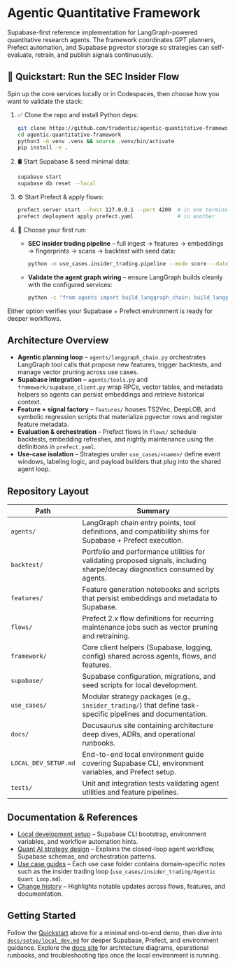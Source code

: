# Agentic Quantitative Framework

Supabase-first reference implementation for LangGraph-powered quantitative research agents. The framework coordinates GPT planners, Prefect automation, and Supabase pgvector storage so strategies can self-evaluate, retrain, and publish signals continuously.

## 🧪 Quickstart: Run the SEC Insider Flow

Spin up the core services locally or in Codespaces, then choose how you want to validate the stack:

1. ✅ Clone the repo and install Python deps:
   ```bash
   git clone https://github.com/tradentic/agentic-quantitative-framework.git
   cd agentic-quantitative-framework
   python3 -m venv .venv && source .venv/bin/activate
   pip install -e .
   ```

2. 🛢 Start Supabase & seed minimal data:

   ```bash
   supabase start
   supabase db reset --local
   ```

3. ⚙️ Start Prefect & apply flows:

   ```bash
   prefect server start --host 127.0.0.1 --port 4200  # in one terminal
   prefect deployment apply prefect.yaml              # in another
   ```

4. 🚀 Choose your first run:

   - **SEC insider trading pipeline** – full ingest → features → embeddings → fingerprints → scans → backtest with seed data:

     ```bash
     python -m use_cases.insider_trading.pipeline --mode score --date 2024-12-31 --symbol ACME --mock
     ```

   - **Validate the agent graph wiring** – ensure LangGraph builds cleanly with the configured services:

     ```bash
     python -c "from agents import build_langgraph_chain; build_langgraph_chain()"
     ```

Either option verifies your Supabase + Prefect environment is ready for deeper workflows.

## Architecture Overview

- **Agentic planning loop** – `agents/langgraph_chain.py` orchestrates LangGraph tool calls that propose new features, trigger backtests, and manage vector pruning across use cases.
- **Supabase integration** – `agents/tools.py` and `framework/supabase_client.py` wrap RPCs, vector tables, and metadata helpers so agents can persist embeddings and retrieve historical context.
- **Feature + signal factory** – `features/` houses TS2Vec, DeepLOB, and symbolic regression scripts that materialize pgvector rows and register feature metadata.
- **Evaluation & orchestration** – Prefect flows in `flows/` schedule backtests, embedding refreshes, and nightly maintenance using the definitions in `prefect.yaml`.
- **Use-case isolation** – Strategies under `use_cases/<name>/` define event windows, labeling logic, and payload builders that plug into the shared agent loop.

## Repository Layout

| Path | Summary |
| --- | --- |
| `agents/` | LangGraph chain entry points, tool definitions, and compatibility shims for Supabase + Prefect execution. |
| `backtest/` | Portfolio and performance utilities for validating proposed signals, including sharpe/decay diagnostics consumed by agents. |
| `features/` | Feature generation notebooks and scripts that persist embeddings and metadata to Supabase. |
| `flows/` | Prefect 2.x flow definitions for recurring maintenance jobs such as vector pruning and retraining. |
| `framework/` | Core client helpers (Supabase, logging, config) shared across agents, flows, and features. |
| `supabase/` | Supabase configuration, migrations, and seed scripts for local development. |
| `use_cases/` | Modular strategy packages (e.g., `insider_trading/`) that define task-specific pipelines and documentation. |
| `docs/` | Docusaurus site containing architecture deep dives, ADRs, and operational runbooks. |
| `LOCAL_DEV_SETUP.md` | End-to-end local environment guide covering Supabase CLI, environment variables, and Prefect setup. |
| `tests/` | Unit and integration tests validating agent utilities and feature pipelines. |

## Documentation & References

- [Local development setup](LOCAL_DEV_SETUP.md) – Supabase CLI bootstrap, environment variables, and workflow automation hints.
- [Quant AI strategy design](docs/architecture/quant_ai_strategy_design.md) – Explains the closed-loop agent workflow, Supabase schemas, and orchestration patterns.
- [Use case guides](use_cases/) – Each use case folder contains domain-specific notes such as the insider trading loop (`use_cases/insider_trading/Agentic Quant Loop.md`).
- [Change history](CHANGELOG.md) – Highlights notable updates across flows, features, and documentation.

## Getting Started

Follow the [Quickstart](#-quickstart-run-the-sec-insider-flow) above for a minimal end-to-end demo, then dive into [`docs/setup/local_dev.md`](docs/setup/local_dev.md) for deeper Supabase, Prefect, and environment guidance. Explore the [docs site](docs/) for architecture diagrams, operational runbooks, and troubleshooting tips once the local environment is running.
